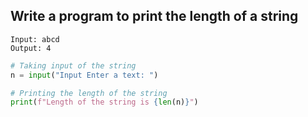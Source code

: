 ## Write a program to print the length of a string

```
Input: abcd
Output: 4
```

<CodeBlock slots="heading, code" repeat="1" languages="Python"/>

```python
# Taking input of the string
n = input("Input Enter a text: ")

# Printing the length of the string
print(f"Length of the string is {len(n)}")
```